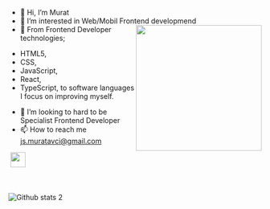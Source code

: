 - 👋 Hi, I’m Murat
- 👀 I’m interested in Web/Mobil Frontend developmend <picture> <img align="right" src="https://github.com/7oSkaaa/7oSkaaa/raw/main/Images/Right_Side.gif?raw=true" width="250px" style="visibility:visible;max-width:100%;"></picture>
- 🌱 From Frontend Developer technologies;
+ HTML5,
+ CSS,
+ JavaScript,
+ React,
+ TypeScript,
to software languages
I focus on improving myself.
- 💞️ I’m looking to hard to be Specialist Frontend Developer
- 📫 How to reach me js.muratavci@gmail.com

<div>
  <img src="https://komarev.com/ghpvc/?username=muratavci05&style=flat-square&color=blue" alt=""/>
  <img src="https://media.giphy.com/media/hvRJCLFzcasrR4ia7z/giphy.gif" width="30px"/>
</div>  </br>  </br>

<!---
muratavci05/muratavci05 is a ✨ special ✨ repository because its `README.md` (this file) appears on your GitHub profile.
You can click the Preview link to take a look at your changes.
--->


![Github stats 2](https://github-readme-stats.vercel.app/api?username=muratavci05&show_icons=true&theme=radical)
